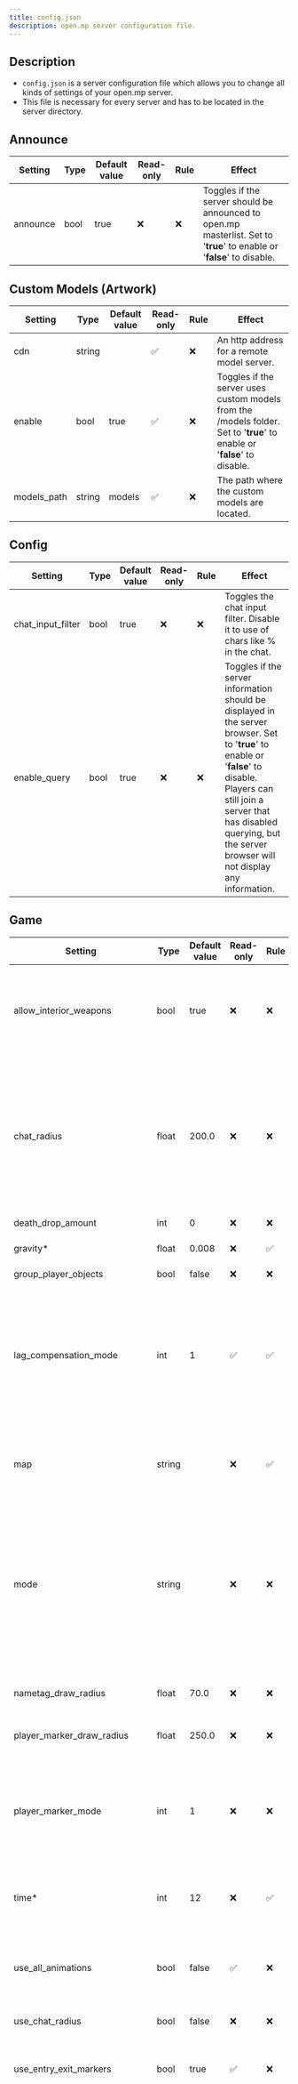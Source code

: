 ```yaml
---
title: config.json
description: open.mp server configuration file.
---
```


## Description

- `config.json` is a server configuration file which allows you to change all kinds of settings of your open.mp server.
- This file is necessary for every server and has to be located in the server directory.

## Announce

| Setting  | Type | Default value | Read-only | Rule | Effect                                                                                                                  |
|----------|------|---------------|-----------|------|-------------------------------------------------------------------------------------------------------------------------|
| announce | bool | true          | ❌         | ❌    | Toggles if the server should be announced to open.mp masterlist. Set to '**true**' to enable or '**false**' to disable. |

## Custom Models (Artwork)

| Setting     | Type   | Default value | Read-only | Rule | Effect                                                                                                                   |
|-------------|--------|---------------|-----------|------|--------------------------------------------------------------------------------------------------------------------------|
| cdn         | string |               | ✅         | ❌    | An http address for a remote model server.                                                                               |
| enable      | bool   | true          | ✅         | ❌    | Toggles if the server uses custom models from the /models folder. Set to '**true**' to enable or '**false**' to disable. |
| models_path | string | models        | ✅         | ❌    | The path where the custom models are located.                                                                            |

## Config

| Setting           | Type | Default value | Read-only | Rule | Effect                                                                                                                                                                                                                                                   |
|-------------------|------|---------------|-----------|------|----------------------------------------------------------------------------------------------------------------------------------------------------------------------------------------------------------------------------------------------------------|
| chat_input_filter | bool | true          | ❌         | ❌    | Toggles the chat input filter. Disable it to use of chars like % in the chat.                                                                                                                                                                            |
| enable_query      | bool | true          | ❌         | ❌    | Toggles if the server information should be displayed in the server browser. Set to '**true**' to enable or '**false**' to disable. Players can still join a server that has disabled querying, but the server browser will not display any information. |

## Game

| Setting                       | Type   | Default value | Read-only | Rule | Effect                                                                                                                                                                                                                                                                                                      |
|-------------------------------|--------|---------------|-----------|------|-------------------------------------------------------------------------------------------------------------------------------------------------------------------------------------------------------------------------------------------------------------------------------------------------------------|
| allow_interior_weapons        | bool   | true          | ❌         | ❌    | Toggles whether the usage of weapons in interiors is allowed or not. '**true**' to enable weapons in interiors, '**false**' to disable.                                                                                                                                                                     |
| chat_radius                   | float  | 200.0         | ❌         | ❌    | Set a radius limitation for the chat. Only players at a certain distance from the player will see their message in the chat. Also changes the distance at which a player can see other players on the map at the same distance.                                                                             |
| death_drop_amount             | int    | 0             | ❌         | ❌    |                                                                                                                                                                                                                                                                                                             |
| gravity\*                     | float  | 0.008         | ❌         | ✅    | The global gravity that the server uses.                                                                                                                                                                                                                                                                    |
| group_player_objects          | bool   | false         | ❌         | ❌    |                                                                                                                                                                                                                                                                                                             |
| lag_compensation_mode         | int    | 1             | ✅         | ✅    | **0**: Fully disable lag compensation.<br /><br />**1**: Fully enable lag compensation.<br /><br />**2**: Enable position-only lag compensation. This means player rotation won't be lag compensated for.                                                                                                   |
| map                           | string |               | ❌         | ✅    | The mapname that appears in the server browser. This can be anything, e.g. My Stunt Map.                                                                                                                                                                                                                    |
| mode                          | string |               | ❌         | ❌    | The mode that will be shown in the server browser. Using [SetGameModeText](../scripting/functions/SetGameModeText) has the same effect and overrides the value used in config.json. If you have multiple gamemodes that require different gamemode texts, use that function.                                |
| nametag_draw_radius           | float  | 70.0          | ❌         | ❌    | Set the maximum distance to display the names of players.                                                                                                                                                                                                                                                   |
| player_marker_draw_radius     | float  | 250.0         | ❌         | ❌    | Set the marker radius for all players.                                                                                                                                                                                                                                                                      |
| player_marker_mode            | int    | 1             | ❌         | ❌    | **0**: Marker mode off<br /> <br />**1**: Marker mode global<br /> <br />**2**: Marker mode streamed<br /><br />[Marker Modes](../scripting/resources/markermodes)                                                                                                                                          |
| time\*                        | int    | 12            | ❌         | ✅    | The global time that the server uses and will be shown in the server browser.                                                                                                                                                                                                                               |
| use_all_animations            | bool   | false         | ✅         | ❌    | Allow use of the animations missing from some versions. '**true**' to enable all animations, '**false**' to disable.                                                                                                                                                                                        |
| use_chat_radius               | bool   | false         | ❌         | ❌    | Enable/Disable chat radius.                                                                                                                                                                                                                                                                                 |
| use_entry_exit_markers        | bool   | true          | ✅         | ❌    | Enable/Disable all the interior entrances and exits in the game (the yellow arrows at doors).                                                                                                                                                                                                               |
| use_instagib                  | bool   | false         | ❌         | ❌    | instagib is an old configurable variable that is not available in sa-mp client anymore, the name is probably taken from Quake game, instagib is basically instakill or instant kill, enables one shot one kill feature in game (it's not available at the moment because sa-mp removed this on client side) |
| use_manual_engine_and_lights  | bool   | false         | ❌         | ❌    | Control vehicle engines and lights. **false**: prevents the game automatically turning the engine on/off when players enter/exit vehicles and headlights automatically coming on when it is dark.                                                                                                           |
| use_nametag_los               | bool   | true          | ❌         | ❌    | Toggles the Line-Of-Sight of nametags, health bars and armor bars above players.                                                                                                                                                                                                                            |
| use_nametags                  | bool   | true          | ❌         | ❌    | Toggles the drawing of nametags, health bars and armor bars above players.                                                                                                                                                                                                                                  |
| use_player_marker_draw_radius | bool   | false         | ❌         | ❌    | Toggles player markers (blips on the radar).                                                                                                                                                                                                                                                                |
| use_player_ped_anims          | bool   | false         | ❌         | ❌    | Uses standard player walking animation (animation of the CJ skin) instead of custom animations for every skin (e.g. skating for skater skins).                                                                                                                                                              |
| use_stunt_bonuses             | bool   | true          | ❌         | ❌    | Enables or disables stunt bonuses for all players. If enabled, players will receive monetary rewards when performing a stunt in a vehicle (e.g. a wheelie).                                                                                                                                                 |
| use_vehicle_friendly_fire     | bool   | false         | ❌         | ❌    | Enable friendly fire for team vehicles. Players will be unable to damage teammates' vehicles.                                                                                                                                                                                                               |
| use_zone_names                | bool   | false         | ❌         | ❌    | Allows to turn on zone / area names such as the "Vinewood" or "Doherty" text at the bottom-right of the screen as they enter the area.                                                                                                                                                                      |
| vehicle_respawn_time          | int    | 10000         | ❌         | ❌    | Set vehicles respawn time in milliseconds. (Default 10 seconds)                                                                                                                                                                                                                                             |
| weather\*                     | int    | 10            | ❌         | ✅    | The global weather that the server uses and will be shown in the server browser.                                                                                                                                                                                                                            |

> [*] Some settings are a different type than you might think.

## Language

| Setting  | Type   | Default value | Read-only | Rule | Effect                                                                                                                     |
|----------|--------|---------------|-----------|------|----------------------------------------------------------------------------------------------------------------------------|
| language | string |               | ❌         | ❌    | The language that appears in the server browser. Players can use this to filter servers by language in the server browser. |

## Logging

| Setting            | Type   | Default value         | Read-only | Rule | Effect                                                                                                                                                                                                                                                                                                                                                                            |
|--------------------|--------|-----------------------|-----------|------|-----------------------------------------------------------------------------------------------------------------------------------------------------------------------------------------------------------------------------------------------------------------------------------------------------------------------------------------------------------------------------------|
| enable             | bool   | true                  | ❌         | ❌    | Enable/Disable logging.                                                                                                                                                                                                                                                                                                                                                           |
| log_chat           | bool   | true                  | ❌         | ❌    | Toggles if player chat should be shown in the server console. Useful to stop the log from becoming bloated, or if you have another scripted chat logging solution. Set to '**true**' to enable or '**false**' to disable.                                                                                                                                                         |
| log_cookies        | bool   | false                 | ❌         | ❌    | Toggles logging of connection cookies requested by newly connecting players. Set to '**true**' to enable or '**false**' to disable.                                                                                                                                                                                                                                               |
| log_deaths         | bool   | true                  | ❌         | ❌    | Toggles if player death should be shown in the server console. Set to '**true**' to enable or '**false**' to disable.                                                                                                                                                                                                                                                             |
| log_queries        | bool   | false                 | ❌         | ❌    | Toggles if all queries sent to the server by players should be logged. Set to '**true**' to enable or '**false**' to disable. It is considerably useful during a DDoS attack.                                                                                                                                                                                                     |
| log_sqlite         | bool   | false                 | ❌         | ❌    | Logs sqlite db\_\* function errors in the server console.                                                                                                                                                                                                                                                                                                                         |
| log_sqlite_queries | bool   | false                 | ❌         | ❌    | Logs all sqlite DB_Query calls, including the query string.                                                                                                                                                                                                                                                                                                                       |
| timestamp_format   | string | [%Y-%m-%dT%H:%M:%S%z] | ✅         | ❌    | The timestamp format that should be used. The format is based on the [strftime](http://cplusplus.com/reference/clibrary/ctime/strftime/) format from C/C++. Here are some examples:<br /><br />**[%H:%M:%S]** This displays only the time.<br /><br />**[%d/%m/%Y %H:%M:%S]** This would display the date in dd/mm/yyyy format followed by the time in hour:minute:second format. |
| use_prefix         | bool   | true                  | ❌         | ❌    | Toggles if prefixes such as [Info] should be printed with every console message. Set to '**true**' to enable or '**false**' to disable.                                                                                                                                                                                                                                           |
| use_timestamp      | bool   | true                  | ❌         | ❌    | Toggles if a timestamp should be printed with every console message. Set to '**true**' to enable or '**false**' to disable.                                                                                                                                                                                                                                                       |

## NPCs and Players

| Setting     | Type | Default value | Read-only | Rule | Effect                                                                                                                                                                     |
|-------------|------|---------------|-----------|------|----------------------------------------------------------------------------------------------------------------------------------------------------------------------------|
| max_bots    | int  | 0             | ❌         | ❌    | The maximum amount of NPCs your server can hold. By changing this number you can alter how many of the player slots can be used by NPCs.                                   |
| max_players | int  | 50            | ✅         | ❌    | The maximum amount of players your server can hold. By changing this number you can alter how many players can enter the server. The maximum is 1000 and the minimum is 1. |

## Hostname

| Setting | Type   | Default value  | Read-only | Rule | Effect                                                                                        |
|---------|--------|----------------|-----------|------|-----------------------------------------------------------------------------------------------|
| name    | string | open.mp server | ❌         | ❌    | The name that will be shown in the server browser and when the player connects to the server. |

## Network

| Setting                 | Type   | Default value | Read-only | Rule | Effect                                                                                                                                                                                                                                                                                             |
|-------------------------|--------|---------------|-----------|------|----------------------------------------------------------------------------------------------------------------------------------------------------------------------------------------------------------------------------------------------------------------------------------------------------|
| acks_limit              | int    | 3000          | ❌         | ❌    |                                                                                                                                                                                                                                                                                                    |
| aiming_sync_rate\*      | int    | 30            | ✅         | ❌    | The time in milliseconds a client should update the server with new data while firing a weapon.                                                                                                                                                                                                    |
| allow_037_clients       | bool   | true          | ❌         | ❌    | Toggles if players with 0.3.7 client allowed to join the server.                                                                                                                                                                                                                                   |
| bind                    | string |               | ✅         | ❌    | The IP address the server should use. The server will be forced to use this IP address instead of automatically choosing a free IP address. This IP address must match one assigned to a network card on the server. This is useful for running multiple servers on the same port on the same box. |
| cookie_reseed_time      | int    | 300000        | ❌         | ❌    | The time in milliseconds the connection cookie seed value updates.                                                                                                                                                                                                                                 |
| in_vehicle_sync_rate\*  | int    | 30            | ✅         | ❌    | The time in milliseconds a client should update the server with new data while in a vehicle.                                                                                                                                                                                                       |
| limits_ban_time         | int    | 60000         | ❌         | ❌    |                                                                                                                                                                                                                                                                                                    |
| message_hole_limit      | int    | 3000          | ❌         | ❌    |                                                                                                                                                                                                                                                                                                    |
| messages_limit          | int    | 500           | ❌         | ❌    | The maximum number of messages a user can send per second.                                                                                                                                                                                                                                         |
| minimum_connection_time | int    | 0             | ❌         | ❌    | The time in milliseconds the server will wait before accepting another incoming connection. It is not recommended that you use this variable unless your server is under a connection flood attack.                                                                                                |
| mtu                     | int    | 576           | ✅         | ❌    | Keep it the default value, you don't really need or should change this if you have no idea what this is, because if you don't know, then you don't have anything on your server requiring higher MTU, but if you are still interested: https://en.wikipedia.org/wiki/Maximum_transmission_unit     |
| multiplier              | int    | 10            | ❌         | ❌    |                                                                                                                                                                                                                                                                                                    |
| on_foot_sync_rate\*     | int    | 30            | ✅         | ❌    | The time in milliseconds a client should update the server with new data while on foot.                                                                                                                                                                                                            |
| player_marker_sync_rate | int    | 2500          | ✅         | ❌    | The time in milliseconds a client should update the server with new data while moving.                                                                                                                                                                                                             |
| player_timeout          | int    | 10000         | ❌         | ❌    | The time in milliseconds after which a player will timeout when not sending any data to the server.                                                                                                                                                                                                |
| port                    | int    | 7777          | ✅         | ❌    | The port the server should use. You will need to [Port Forward](http://www.portforward.com/) in order for players to join your server from outside your LAN.                                                                                                                                       |
| public_addr             | string |               | ✅         | ❌    | Some machines you run your server on can have different IPs, this is used so if the address you set in `bind` config is different, you set a new one. this config variable is only used for DL servers, because in open.mp, it will host a webserver for downloading models                        |
| stream_radius           | float  | 200.0         | ❌         | ❌    | The distance on the X,Y plane players will stream in server entities. The maximum is **400.0** and the minimum is **50.0**. Higher values makes players see server entities at a greater distance, but requires more client processing and potentially more bandwidth.                             |
| stream_rate             | int    | 1000          | ❌         | ❌    | The time in milliseconds before the streaming in of server entities is retested for each player. The maximum is **5000** and the minimum is **500**. Lower values increases server processing as it has to recheck streaming conditions more frequently for each player.                           |
| time_sync_rate          | int    | 30000         | ❌         | ❌    |                                                                                                                                                                                                                                                                                                    |
| use_lan_mode            | bool   | false         | ❌         | ❌    | Deprecated variable, has no effect.                                                                                                                                                                                                                                                                |

> [*] Lower values of aiming_sync_rate, in_vehicle_sync_rate and on_foot_sync_rate increases sync performance, but uses more bandwidth.

## Server

| Setting  | Type   | Default value | Read-only | Rule | Effect                                                                                                                       |
|----------|--------|---------------|-----------|------|------------------------------------------------------------------------------------------------------------------------------|
| password | string |               | ❌         | ❌    | The password used to lock the server. When using this, only players that know this password will be able to join the server. |

## Pawn

| Setting        | Type         | Default value | Read-only | Rule | Effect                                                                                                                                                                                                                                                                                                                           |
|----------------|--------------|---------------|-----------|------|----------------------------------------------------------------------------------------------------------------------------------------------------------------------------------------------------------------------------------------------------------------------------------------------------------------------------------|
| legacy_plugins | list, string | []            | ✅         | ❌    | The .dll or .so file in the plugins folder, the server should use to run as a plugin. Plugins are scripts which are designed to enhance gamemodes and filterscripts.                                                                                                                                                             |
| main_scripts   | list, string | [ "test 1" ]  | ✅         | ❌    | The .amx file in the gamemodes folder, the server should use to run as a gamemode.                                                                                                                                                                                                                                               |
| side_scripts   | list, string | []            | ✅         | ❌    | The .amx file in the filterscripts folder, the server should use to run as a filterscript. Filterscripts are scripts that run in the background of your gamemode. They are there to add extras to the server without editing the gamemode. It is very useful if you want to carry a specific property to more than one gamemode. |

## RCON

| Setting        | Type   | Default value | Read-only | Rule | Effect                                                                                                                                                                                                                                                       |
|----------------|--------|---------------|-----------|------|--------------------------------------------------------------------------------------------------------------------------------------------------------------------------------------------------------------------------------------------------------------|
| allow_teleport | bool   | false         | ✅         | ❌    | Determine whether RCON admins will be teleported to their waypoint when they set one. Set to '**true**' to enable or '**false**' to disable.                                                                                                                 |
| enable         | bool   | false         | ✅         | ❌    | Toggles if the [Remote Console](RemoteConsole) feature should be used. Set to '**true**' to enable or '**false**' to disable.                                                                                                                                |
| password       | string | changeme      | ❌         | ❌    | The password used to administrate the server and use the remote console (rcon). You must make sure to change this to something hard to crack so that others cannot take control of your server. Your server will NOT start if changeme is the RCON password! |

## Config

| Setting       | Type   | Default value | Read-only | Rule | Effect                                                                                                                                                                                                                                                                                                                                                                              |
|---------------|--------|---------------|-----------|------|-------------------------------------------------------------------------------------------------------------------------------------------------------------------------------------------------------------------------------------------------------------------------------------------------------------------------------------------------------------------------------------|
| sleep         | float  | 5.0           | ❌         | ❌    | The time in milliseconds the main open.mp and raknet networking thread will "sleep" idly during each sync cycle. Higher values decreases server processing, but reduces sync quality. Lower values increases server processing, but improves sync quality. It is not advisable to change this value unless your player count is very high and you have server fps stability issues. |
| use_dyn_ticks | bool   | true          | ✅         | ❌    |                                                                                                                                                                                                                                                                                                                                                                                     |
| website       | string | open.mp       | ❌         | ✅    | The website people can visit to gain more information about the server.                                                                                                                                                                                                                                                                                                             |

## Discord

| Setting | Type   | Default value           | Read-only | Rule | Effect                                                                 |
|---------|--------|-------------------------|-----------|------|------------------------------------------------------------------------|
| invite  | string | https://discord.gg/samp | ❌         | ❌    | The address of your server discord that appears in the server browser. |

![](https://i.ibb.co/cTRq5pr/294345382-54d77460-da32-458e-bcfa-10ebec90fbfa.png)

## Banners

| Setting | Type   | Default value | Read-only | Rule | Effect                                                 |
|---------|--------|---------------|-----------|------|--------------------------------------------------------|
| light   | string |               | ❌         | ❌    | Your server's light banner url address that appears in the server browser. |
| dark    | string |               | ❌         | ❌    | Your server's dark banner url address that appears in the server browser.  |

![](https://i.ibb.co/86T8wYG/image.png)

:::note

- Values marked as "Read-only" can not be changed during runtime. All other values can be (temporarily) changed by passing them to SendRconCommand or via server console.

- Values marked as "Rule" are displayed in the server browser in the Rules section.

:::
